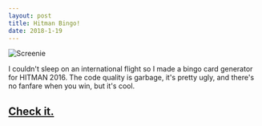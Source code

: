 ```yaml
---
layout: post
title: Hitman Bingo!
date: 2018-1-19
---
```


![Screenie](/img/hitman-screencap.png)

I couldn't sleep on an international flight so I made a bingo card generator for HITMAN 2016. The code quality is garbage, it's pretty ugly, and there's no fanfare when you win, but it's cool.

## [Check it.](/hitman.html)